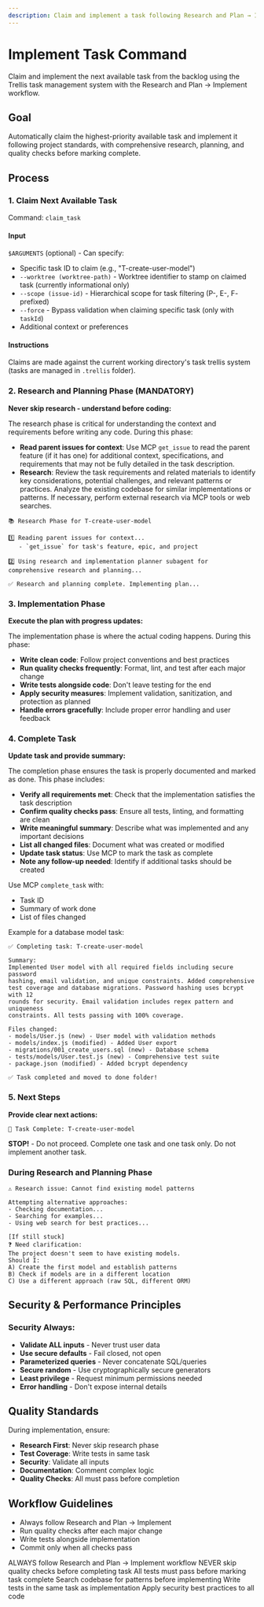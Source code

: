 ```yaml
---
description: Claim and implement a task following Research and Plan → Implement workflow
---
```


# Implement Task Command

Claim and implement the next available task from the backlog using the Trellis task management system with the Research and Plan → Implement workflow.

## Goal

Automatically claim the highest-priority available task and implement it following project standards, with comprehensive research, planning, and quality checks before marking complete.

## Process

### 1. Claim Next Available Task

Command: `claim_task`

#### Input

`$ARGUMENTS` (optional) - Can specify:

- Specific task ID to claim (e.g., "T-create-user-model")
- `--worktree (worktree-path)` - Worktree identifier to stamp on claimed task (currently informational only)
- `--scope (issue-id)` - Hierarchical scope for task filtering (P-, E-, F- prefixed)
- `--force` - Bypass validation when claiming specific task (only with `taskId`)
- Additional context or preferences

#### Instructions

Claims are made against the current working directory's task trellis system (tasks are managed in `.trellis` folder).

### 2. Research and Planning Phase (MANDATORY)

**Never skip research - understand before coding:**

The research phase is critical for understanding the context and requirements before writing any code. During this phase:

- **Read parent issues for context**: Use MCP `get_issue` to read the parent feature (if it has one) for additional context, specifications, and requirements that may not be fully detailed in the task description.
- **Research**: Review the task requirements and related materials to identify key considerations, potential challenges, and relevant patterns or practices. Analyze the existing codebase for similar implementations or patterns. If necessary, perform external research via MCP tools or web searches.

```
📚 Research Phase for T-create-user-model

1️⃣ Reading parent issues for context...
   - `get_issue` for task's feature, epic, and project

2️⃣ Using research and implementation planner subagent for comprehensive research and planning...

✅ Research and planning complete. Implementing plan...
```

### 3. Implementation Phase

**Execute the plan with progress updates:**

The implementation phase is where the actual coding happens. During this phase:

- **Write clean code**: Follow project conventions and best practices
- **Run quality checks frequently**: Format, lint, and test after each major change
- **Write tests alongside code**: Don't leave testing for the end
- **Apply security measures**: Implement validation, sanitization, and protection as planned
- **Handle errors gracefully**: Include proper error handling and user feedback

### 4. Complete Task

**Update task and provide summary:**

The completion phase ensures the task is properly documented and marked as done. This phase includes:

- **Verify all requirements met**: Check that the implementation satisfies the task description
- **Confirm quality checks pass**: Ensure all tests, linting, and formatting are clean
- **Write meaningful summary**: Describe what was implemented and any important decisions
- **List all changed files**: Document what was created or modified
- **Update task status**: Use MCP to mark the task as complete
- **Note any follow-up needed**: Identify if additional tasks should be created

Use MCP `complete_task` with:

- Task ID
- Summary of work done
- List of files changed

Example for a database model task:

```
✅ Completing task: T-create-user-model

Summary:
Implemented User model with all required fields including secure password
hashing, email validation, and unique constraints. Added comprehensive
test coverage and database migrations. Password hashing uses bcrypt with 12
rounds for security. Email validation includes regex pattern and uniqueness
constraints. All tests passing with 100% coverage.

Files changed:
- models/User.js (new) - User model with validation methods
- models/index.js (modified) - Added User export
- migrations/001_create_users.sql (new) - Database schema
- tests/models/User.test.js (new) - Comprehensive test suite
- package.json (modified) - Added bcrypt dependency

✅ Task completed and moved to done folder!
```

### 5. Next Steps

**Provide clear next actions:**

```
🎯 Task Complete: T-create-user-model
```

**STOP!** - Do not proceed. Complete one task and one task only. Do not implement another task.

### During Research and Planning Phase

```
⚠️ Research issue: Cannot find existing model patterns

Attempting alternative approaches:
- Checking documentation...
- Searching for examples...
- Using web search for best practices...

[If still stuck]
❓ Need clarification:
The project doesn't seem to have existing models.
Should I:
A) Create the first model and establish patterns
B) Check if models are in a different location
C) Use a different approach (raw SQL, different ORM)
```

## Security & Performance Principles

### Security Always:

- **Validate ALL inputs** - Never trust user data
- **Use secure defaults** - Fail closed, not open
- **Parameterized queries** - Never concatenate SQL/queries
- **Secure random** - Use cryptographically secure generators
- **Least privilege** - Request minimum permissions needed
- **Error handling** - Don't expose internal details

## Quality Standards

During implementation, ensure:

- **Research First**: Never skip research phase
- **Test Coverage**: Write tests in same task
- **Security**: Validate all inputs
- **Documentation**: Comment complex logic
- **Quality Checks**: All must pass before completion

## Workflow Guidelines

- Always follow Research and Plan → Implement
- Run quality checks after each major change
- Write tests alongside implementation
- Commit only when all checks pass

<rules>
  <critical>ALWAYS follow Research and Plan → Implement workflow</critical>
  <critical>NEVER skip quality checks before completing task</critical>
  <critical>All tests must pass before marking task complete</critical>
  <important>Search codebase for patterns before implementing</important>
  <important>Write tests in the same task as implementation</important>
  <important>Apply security best practices to all code</important>
</rules>
